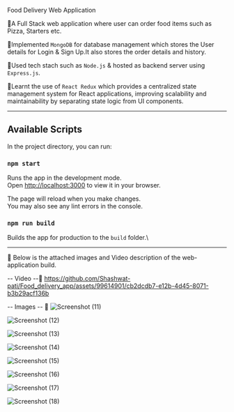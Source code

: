 Food Delivery Web Application

🔸A Full Stack web application where user can order food items such as Pizza, Starters etc.

🔸Implemented `MongoDB` for database management which stores the User details for Login & Sign Up.It also stores the order details and history.

🔸Used tech stach such as `Node.js` & hosted as backend server using `Express.js`.

🔸Learnt the use of `React Redux` which provides a centralized state management system for React applications, improving scalability and maintainability by separating state logic from UI components.

-----------------------------------------------------------------------------------



## Available Scripts
In the project directory, you can run:

### `npm start`
Runs the app in the development mode.\
Open [http://localhost:3000](http://localhost:3000) to view it in your browser.

The page will reload when you make changes.\
You may also see any lint errors in the console.

### `npm run build`
Builds the app for production to the `build` folder.\

-----------------------------------------------------------------------------------


🔖 Below is the attached images and Video description of the web-application build.

-- Video --🎥
https://github.com/Shashwat-pati/Food_delivery_app/assets/99614901/cb2dcdb7-e12b-4d45-8071-b3b29acf136b

-- Images -- 📸
![Screenshot (11)](https://github.com/Shashwat-pati/Food_delivery_app/assets/99614901/e8254cc5-51fa-49b4-afd9-aa4a10f7c294)

![Screenshot (12)](https://github.com/Shashwat-pati/Food_delivery_app/assets/99614901/3e0e53ae-535f-4820-a308-c384c35f0bb7)

![Screenshot (13)](https://github.com/Shashwat-pati/Food_delivery_app/assets/99614901/0b8245a7-c738-4300-8732-5e15768e9cce)

![Screenshot (14)](https://github.com/Shashwat-pati/Food_delivery_app/assets/99614901/98af5a74-eb26-4576-aafe-6bd8729a27d7)

![Screenshot (15)](https://github.com/Shashwat-pati/Food_delivery_app/assets/99614901/87c150b5-91e0-41a1-920f-61403e09b468)

![Screenshot (16)](https://github.com/Shashwat-pati/Food_delivery_app/assets/99614901/878cfa25-e184-4243-842a-0fd1f1d68e35)

![Screenshot (17)](https://github.com/Shashwat-pati/Food_delivery_app/assets/99614901/d500d3e0-e28f-483d-90d0-9d83dbb2eeda)

![Screenshot (18)](https://github.com/Shashwat-pati/Food_delivery_app/assets/99614901/30271272-288c-468c-a751-76a1710e01e1)




